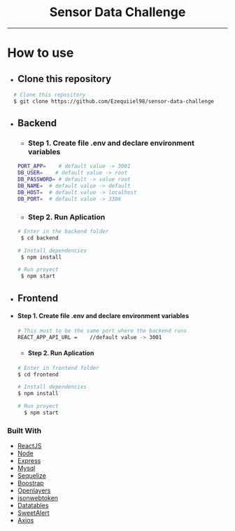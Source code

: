 <h1 align="center">Sensor Data Challenge</h1>
<hr>

# How to use
  - ## Clone this repository 
  ``` bash
	# Clone this repository
	$ git clone https://github.com/Ezequiiel98/sensor-data-challenge
```
  - ## Backend
    - ###	 Step 1.  Create file .env  and declare environment variables 
    ``` bash  
    PORT_APP=    # default value -> 3001
    DB_USER=    # default value -> root
    DB_PASSWORD= # default -> value root
    DB_NAME=  # default value -> default
    DB_HOST=  # default value -> localhost
    DB_PORT=  # default value -> 3306
    ``` 
    
    - ###	Step 2.  Run Aplication
    ``` bash
    # Enter in the backend folder
     $ cd backend
    
    # Install dependencies
     $ npm install
    
    # Run proyect
     $ npm start
	   ```



  - ## Frontend
-  ####	 Step 1.  Create file .env  and declare environment variables 
    ``` bash
    # This must to be the same port where the backend runs 
    REACT_APP_API_URL =    //default value -> 3001 
    ```

	- ####	Step 2.  Run Aplication
    ``` bash 
   # Enter in frontend folder
    $ cd frontend
    
   # Install dependencies
    $ npm install

   # Run proyect
	  $ npm start    
    ```
   
### Built With

- [ReactJS](https://reactjs.org/)
- [Node](https://nodejs.org/en/)
- [Express](http://expressjs.com/)
- [Mysql](https://www.mysql.com/)
- [Sequelize](https://sequelize.org/)
- [Boostrap](https://getbootstrap.com/)
- [Openlayers](https://openlayers.org/en/)
- [jsonwebtoken](https://jwt.io/)
- [Datatables](https://datatables.net/)
- [SweetAlert](https://sweetalert2.github.io/)
- [Axios](https://www.npmjs.com/package/axios)
